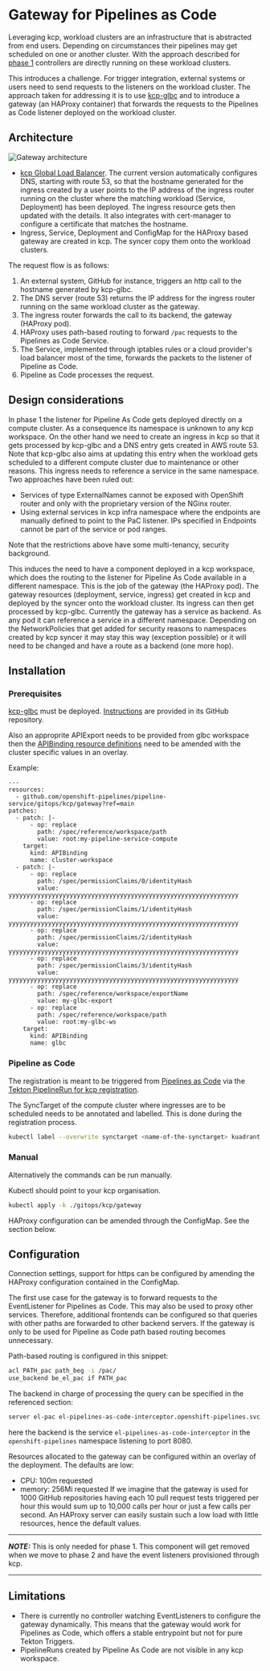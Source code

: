 # Gateway for Pipelines as Code

Leveraging kcp, workload clusters are an infrastructure that is abstracted from end users. Depending on circumstances their pipelines may get scheduled on one or another cluster.
With the approach described for [phase 1](../README.md#phase-1) controllers are directly running on these workload clusters.

This introduces a challenge. For trigger integration, external systems or users need to send requests to the listeners on the workload cluster.
The approach taken for addressing it is to use [kcp-glbc](https://github.com/Kuadrant/kcp-glbc) and to introduce a gateway (an HAProxy container) that forwards the requests to the Pipelines as Code listener deployed on the workload cluster.

## Architecture

![Gateway architecture](./images/gateway.png)

- [kcp Global Load Balancer](https://github.com/Kuadrant/kcp-glbc). The current version automatically configures DNS, starting with route 53, so that the hostname generated for the ingress created by a user points to the IP address of the ingress router running on the cluster where the matching workload (Service, Deployment) has been deployed. The ingress resource gets then updated with the details. It also integrates with cert-manager to configure a certificate that matches the hostname.
- Ingress, Service, Deployment and ConfigMap for the HAProxy based gateway are created in kcp. The syncer copy them onto the workload clusters.

The request flow is as follows:

1. An external system, GitHub for instance, triggers an http call to the hostname generated by kcp-glbc.
2. The DNS server (route 53) returns the IP address for the ingress router running on the same workload cluster as the gateway.
3. The ingress router forwards the call to its backend, the gateway (HAProxy pod).
4. HAProxy uses path-based routing to forward `/pac` requests to the Pipelines as Code Service.
5. The Service, implemented through iptables rules or a cloud provider's load balancer most of the time, forwards the packets to the listener of Pipeline as Code.
6. Pipeline as Code processes the request.

## Design considerations

In phase 1 the listener for Pipeline As Code gets deployed directly on a compute cluster. As a consequence its namespace is unknown to any kcp workspace.
On the other hand we need to create an ingress in kcp so that it gets processed by kcp-glbc and a DNS entry gets created in AWS route 53. Note that kcp-glbc also aims at updating this entry when the workload gets scheduled to a different compute cluster due to maintenance or other reasons.
This ingress needs to reference a service in the same namespace. Two approaches have been ruled out:
- Services of type ExternalNames cannot be exposed with OpenShift router and only with the proprietary version of the NGinx router.
- Using external services in kcp infra namespace where the endpoints are manually defined to point to the PaC listener. IPs specified in Endpoints cannot be part of the service or pod ranges.

Note that the restrictions above have some multi-tenancy, security background.

This induces the need to have a component deployed in a kcp workspace, which does the routing to the listener for Pipeline As Code available in a different namespace. This is the job of the gateway (the HAProxy pod).
The gateway resources (deployment, service, ingress) get created in kcp and deployed by the syncer onto the workload cluster. Its ingress can then get processed by kcp-glbc.
Currently the gateway has a service as backend. As any pod it can reference a service in a different namespace. Depending on the NetworkPolicies that get added for security reasons to namespaces created by kcp syncer it may stay this way (exception possible) or it will need to be changed and have a route as a backend (one more hop).

## Installation

### Prerequisites

[kcp-glbc](https://github.com/Kuadrant/kcp-glbc) must be deployed. [Instructions](https://github.com/Kuadrant/kcp-glbc/blob/main/docs/deployment.md) are provided in its GitHub repository.

Also an approprite APIExport needs to be provided from glbc workspace then the [APIBinding resource definitions](../gitops/kcp/gateway/glbc-apibinding.yaml) need to be amended with the cluster specific values in an overlay.

Example:

~~~
---
resources:
  - github.com/openshift-pipelines/pipeline-service/gitops/kcp/gateway?ref=main
patches:
  - patch: |-
      - op: replace
        path: /spec/reference/workspace/path
        value: root:my-pipeline-service-compute
    target:
      kind: APIBinding
      name: cluster-workspace
  - patch: |-
      - op: replace
        path: /spec/permissionClaims/0/identityHash
        value: yyyyyyyyyyyyyyyyyyyyyyyyyyyyyyyyyyyyyyyyyyyyyyyyyyyyyyyyyyyyyyyy
      - op: replace
        path: /spec/permissionClaims/1/identityHash
        value: yyyyyyyyyyyyyyyyyyyyyyyyyyyyyyyyyyyyyyyyyyyyyyyyyyyyyyyyyyyyyyyy
      - op: replace
        path: /spec/permissionClaims/2/identityHash
        value: yyyyyyyyyyyyyyyyyyyyyyyyyyyyyyyyyyyyyyyyyyyyyyyyyyyyyyyyyyyyyyyy
      - op: replace
        path: /spec/permissionClaims/3/identityHash
        value: yyyyyyyyyyyyyyyyyyyyyyyyyyyyyyyyyyyyyyyyyyyyyyyyyyyyyyyyyyyyyyyy
      - op: replace
        path: /spec/reference/workspace/exportName
        value: my-glbc-export
      - op: replace
        path: /spec/reference/workspace/path
        value: root:my-glbc-ws
    target:
      kind: APIBinding
      name: glbc
~~~

### Pipeline as Code

The registration is meant to be triggered from [Pipelines as Code](https://pipelinesascode.com/) via the [Tekton PipelineRun for kcp registration](../gitops/sre/.tekton/kcp-registration.yaml).

The SyncTarget of the compute cluster where ingresses are to be scheduled needs to be annotated and labelled. This is done during the registration process.

```bash
kubectl label --overwrite synctarget <name-of-the-synctarget> kuadrant.dev/synctarget=<name-of-the-synctarget>
```

### Manual

Alternatively the commands can be run manually.

Kubectl should point to your kcp organisation.

```bash
kubectl apply -k ./gitops/kcp/gateway
```

HAProxy configuration can be amended through the ConfigMap. See the section below.

## Configuration

Connection settings, support for https can be configured by amending the HAProxy configuration contained in the ConfigMap.

The first use case for the gateway is to forward requests to the EventListener for Pipelines as Code. This may also be used to proxy other services.
Therefore, additional frontends can be configured so that queries with other paths are forwarded to other backend servers. If the gateway is only to be used for Pipeline as Code path based routing becomes unnecessary.

Path-based routing is configured in this snippet:

```bash
acl PATH_pac path_beg -i /pac/
use_backend be_el_pac if PATH_pac
```

The backend in charge of processing the query can be specified in the referenced section:

```bash
server el-pac el-pipelines-as-code-interceptor.openshift-pipelines.svc.cluster.local:8080
```

here the backend is the service `el-pipelines-as-code-interceptor` in the `openshift-pipelines` namespace listening to port 8080.

Resources allocated to the gateway can be configured within an overlay of the deployment. The defaults are low:
- CPU: 100m requested
- memory: 256Mi requested
If we imagine that the gateway is used for 1000 GitHub repositories having each 10 pull request tests triggered per hour this would sum up to 10,000 calls per hour or just a few calls per second. An HAProxy server can easily sustain such a low load with little resources, hence the default values.

---

**_NOTE:_**  This is only needed for phase 1. This component will get removed when we move to phase 2 and have the event listeners provisioned through kcp.

---

## Limitations

- There is currently no controller watching EventListeners to configure the gateway dynamically. This means that the gateway would work for Pipelines as Code, which offers a stable entrypoint but not for pure Tekton Triggers.
- PipelineRuns created by Pipeline As Code are not visible in any kcp workspace.

